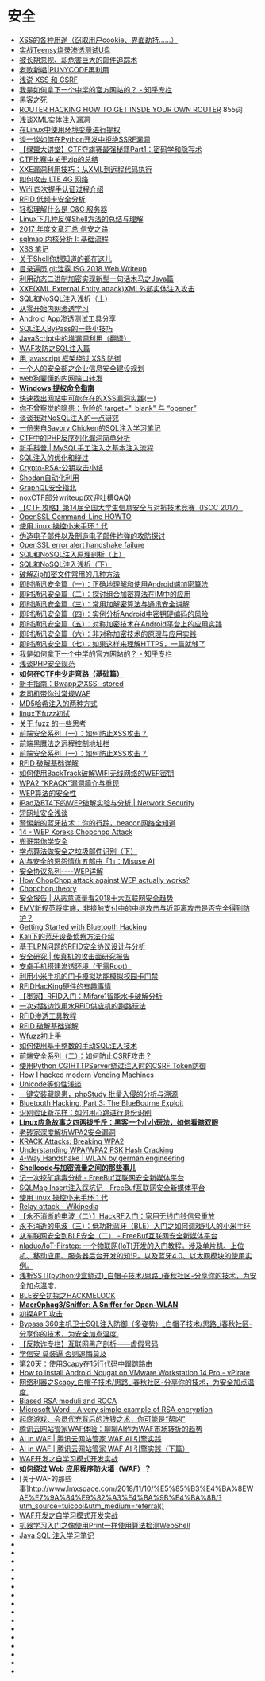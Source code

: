 # 安全



*   [XSS的各种用途（窃取用户cookie、界面劫持......）](https://shimo.im/docs/qigwCWLpvHgBgZFa/)
*   [实战Teensy烧录渗透测试U盘](http://www.freebuf.com/sectool/150367.html)
*   [被长期忽视、却危害巨大的邮件追踪术](http://36kr.com/p/5136373.html)
*   [老歌新唱|PUNYCODE再利用](http://www.lz1y.cn/archives/1469.html)
*   [浅说 XSS 和 CSRF](https://github.com/dwqs/blog/issues/68)
*   [我是如何拿下一个中学的官方网站的？ - 知乎专栏](https://github.com/zhang0peter/good-articles-by-sort/blob/master/精选/我是如何拿下一个中学的官方网站的-知乎专栏.pdf)
*   [黑客之死](https://github.com/zhang0peter/good-articles-by-sort/blob/master/%E7%B2%BE%E9%80%89/%E9%BB%91%E5%AE%A2%E4%B9%8B%E6%AD%BB.pdf)
*   [ROUTER HACKING HOW TO GET INSDE YOUR OWN ROUTER](https://blog.websecurify.com/2018/06/router-hacking.html) 855词
*   [浅谈XML实体注入漏洞](http://www.freebuf.com/vuls/175451.html)
*   [在Linux中使用环境变量进行提权](http://www.freebuf.com/articles/system/173903.html)
*   [谈一谈如何在Python开发中拒绝SSRF漏洞](https://www.leavesongs.com/PYTHON/defend-ssrf-vulnerable-in-python.html)
*   [【绿盟大讲堂】CTF夺旗赛最强秘籍Part1：密码学和隐写术](http://blog.nsfocus.net/ctf-class-part-1/)
*   [CTF比赛中关于zip的总结](https://www.tuicool.com/articles/6BfEfqn)
*   [XXE漏洞利用技巧：从XML到远程代码执行](http://www.freebuf.com/articles/web/177979.html)
*   [如何攻击 LTE 4G 网络](https://mp.weixin.qq.com/s?__biz=MzI5MDQ2NjExOQ==&mid=2247487782&idx=1&sn=98c060254ae4803c84df204863696cd0&chksm=ec1e210edb69a818c54b7a88f13cfc491ce9ac4d9a9d72451811b8b9e1be7296d960f7852bf2&mpshare=1&scene=23&srcid=0821g8351aVg90rZMBU9YPtO#rd)
*   [Wifi 四次握手认证过程介绍](https://mp.weixin.qq.com/s?__biz=MzI5MDQ2NjExOQ==&mid=2247487683&idx=1&sn=8f5ef4ed5e6d352aa7d4790b72e2436f&chksm=ec1e20ebdb69a9fde2226d345531ef851b76729e92fc58a8d2efb18fd5f396b65a4c932f1437&mpshare=1&scene=23&srcid=0821zYfF7beoEq1WdK8vxmiw#rd)
*   [RFID 低频卡安全分析](https://mp.weixin.qq.com/s?__biz=MzI5MDQ2NjExOQ==&mid=2247488027&idx=1&sn=09aefe0d777a9cfe3382b3724a045f0d&chksm=ec1e2233db69ab25c67efff04556ee3dc7c3ce87fece05104505c0a9346cd4772e18cb95268e&mpshare=1&scene=23&srcid=0821KvilFt7OYk97vR8vC3tB#rd)
*   [轻松理解什么是 C&C 服务器](https://mp.weixin.qq.com/s?__biz=MzI5MDQ2NjExOQ==&mid=2247487636&idx=1&sn=f5711c48a8d5e57ed617123b9da365d4&chksm=ec1e20bcdb69a9aa5e584f53d91f18561b1e90ff2568c250d4d543cf64105f84499e162456e4&mpshare=1&scene=23&srcid=0821dOODvmESTC9dhWWob1zK#rd)
*   [Linux下几种反弹Shell方法的总结与理解](http://www.freebuf.com/articles/system/178150.html)
*   [2017 年度文章汇总 信安之路](https://mp.weixin.qq.com/s?__biz=MzI5MDQ2NjExOQ==&mid=2247485926&idx=1&sn=9e12aaabaeb79cf9ec3fbe9db56a2e55&chksm=ec1e39cedb69b0d88228de646b0fcca69896f96a8a49c8225075d30b39f6e53641b04ab86939&mpshare=1&scene=23&srcid=0204dsWWFNM1s3aJHjLwiqRI#rd)
*   [sqlmap 内核分析 I: 基础流程](https://zhuanlan.zhihu.com/p/43242220)
*   [XSS 笔记](http://www.ppbibo.info/?p=217)
*   [关于Shell你想知道的都在这儿](https://mp.weixin.qq.com/s?__biz=MzI4MDEwNzAzNg==&mid=2649445044&idx=2&sn=d2c385d983e398c9f83da10e2159ebaa&chksm=f3a273c7c4d5fad1110d715b723039195d3b96eed3060f345f6f02837cba0400dd8223db4da6&mpshare=1&scene=23&srcid=0913zpQyaJrFDlodbbIq9ImI#rd)
*   [目录遍历 git泄露 ISG 2018 Web Writeup](https://bbs.ichunqiu.com/thread-45213-1-1.html)
*   [利用动态二进制加密实现新型一句话木马之Java篇](https://xz.aliyun.com/t/2744)
*   [XXE(XML External Entity attack)XML外部实体注入攻击](https://bbs.ichunqiu.com/thread-44306-1-1.html)
*   [SQL和NoSQL注入浅析（上）](https://xianzhi.aliyun.com/forum/topic/2075?utm_source=tuicool&utm_medium=referral)
*   [从零开始内网渗透学习](https://github.com/l3m0n/pentest_study)
*   [Android App渗透测试工具分享](http://www.freebuf.com/sectool/182152.html?utm_source=tuicool&utm_medium=referral)
*   [SQL注入ByPass的一些小技巧](https://mp.weixin.qq.com/s/fSBZPkO0-HNYfLgmYWJKCg?utm_source=tuicool&utm_medium=referral)
*   [JavaScript中的堆漏洞利用（翻译）](https://xianzhi.aliyun.com/forum/topic/2107?utm_source=tuicool&utm_medium=referral)
*   [WAF攻防之SQL注入篇](http://galaxylab.org/waf%E6%94%BB%E9%98%B2%E4%B9%8Bsql%E6%B3%A8%E5%85%A5%E7%AF%87/?utm_source=tuicool&utm_medium=referral)
*   [用 javascript 框架绕过 XSS 防御](https://paper.seebug.org/533/)
*   [一个人的安全部之企业信息安全建设规划](http://www.freebuf.com/articles/es/184078.html?utm_source=tuicool&utm_medium=referral)
*   [web狗要懂的内网端口转发](https://www.jianshu.com/p/735e8f1746f0?utm_source=tuicool&utm_medium=referral)
*   [**Windows 提权命令指南**](https://mp.weixin.qq.com/s?__biz=MzI0MDY1MDU4MQ==&mid=2247487190&idx=1&sn=aec6f000b0a10c81d2bfebe3b55d6a2f&chksm=e916deecde6157fa7288869d6484b65b2f0205433ab47caa0f7b887063650c3bd59c5e29bfaf&mpshare=1&scene=23&srcid=0305rAQYQj8WsW4fQnNSY5MB#rd)
*   [快速找出网站中可能存在的XSS漏洞实践(一)](https://bbs.ichunqiu.com/thread-44668-1-1.html)
*   [你不曾察觉的隐患：危险的 target="_blank" 与 “opener”](https://segmentfault.com/a/1190000016421263?utm_source=tuicool&utm_medium=referral)
*   [谈谈我对NoSQL注入的一点研究](https://shimo.im/docs/E8SFuzo791ArlFLJ/)
*   [一份来自Savory Chicken的SQL注入学习笔记](https://bbs.ichunqiu.com/thread-44468-1-1.html)
*   [CTF中的PHP反序列化漏洞简单分析](https://bbs.ichunqiu.com/thread-45290-1-1.html)
*   [新手科普 | MySQL手工注入之基本注入流程](http://www.freebuf.com/articles/web/160352.html?utm_source=tuicool&utm_medium=referral)
*   [SQL注入的优化和绕过](https://bbs.ichunqiu.com/thread-43169-1-1.html)
*   [Crypto-RSA-公钥攻击小结](https://xz.aliyun.com/t/2731?utm_source=tuicool&utm_medium=referral)
*   [Shodan自动化利用](https://xianzhi.aliyun.com/forum/topic/2070?utm_source=tuicool&utm_medium=referral)
*   [GraphQL安全指北](http://www.freebuf.com/articles/web/184040.html?utm_source=tuicool&utm_medium=referral)
*   [noxCTF部分writeup(欢迎吐槽QAQ)](https://bbs.ichunqiu.com/thread-46059-1-1.html)
*   [【CTF 攻略】第14届全国大学生信息安全与对抗技术竞赛（ISCC 2017） ](https://www.anquanke.com/post/id/86174)
*   [OpenSSL Command-Line HOWTO](https://www.madboa.com/geek/openssl/)
*   [使用 linux 操控小米手环 1 代](https://mp.weixin.qq.com/s?__biz=MzI5MDQ2NjExOQ==&mid=2247487294&idx=1&sn=d78bd7c3dd2ad97875f02d3ff183677b&chksm=ec1e3f16db69b600f0b718f248e6f7c245b121e883313ccec73bd4cd9e744a1d129c03effa5b&mpshare=1&scene=23&srcid=0920ode7GmSduRL774q5qSCG#rd)
*   [伪造电子邮件以及制造电子邮件炸弹的攻防探讨](http://www.freebuf.com/sectool/184555.html?utm_source=tuicool&utm_medium=referral)
*   [OpenSSL error alert handshake failure](https://stackoverflow.com/questions/30691476/openssl-error-alert-handshake-failure)
*   [SQL和NoSQL注入原理剖析（上）](https://mp.weixin.qq.com/s?__biz=MzI1NDg4MTIxMw==&mid=2247483732&idx=1&sn=2298cbad2a3f2ed2bd95b7dfc08f256f&scene=21#wechat_redirect)
*   [SQL和NoSQL注入浅析（下）](https://mp.weixin.qq.com/s?__biz=MzI1NDg4MTIxMw==&mid=2247483817&idx=1&sn=6f8632985698245802706e9109e3e6b5&chksm=ea3f3d7bdd48b46d16e6d1446042ddb8776c2f181432e4d182db81582fcd854bc82020c2af12&mpshare=1&scene=23&srcid=09270lSVyrGFZqeoaXFVfgI3#rd)
*   [破解Zip加密文件常用的几种方法](https://www.cnblogs.com/ECJTUACM-873284962/p/9387711.html)
*   [即时通讯安全篇（一）：正确地理解和使用Android端加密算法](http://www.52im.net/thread-216-1-1.html)
*   [即时通讯安全篇（二）：探讨组合加密算法在IM中的应用](http://www.52im.net/thread-217-1-1.html)
*   [即时通讯安全篇（三）：常用加解密算法与通讯安全讲解](http://www.52im.net/thread-219-1-1.html)
*   [即时通讯安全篇（四）：实例分析Android中密钥硬编码的风险](http://www.52im.net/thread-312-1-1.html)
*   [即时通讯安全篇（五）：对称加密技术在Android平台上的应用实践](http://www.52im.net/thread-642-1-1.html)
*   [即时通讯安全篇（六）：非对称加密技术的原理与应用实践](http://www.52im.net/thread-653-1-1.html)
*   [即时通讯安全篇（七）：如果这样来理解HTTPS，一篇就够了](http://www.52im.net/thread-1890-1-1.html)
*   [我是如何拿下一个中学的官方网站的？ - 知乎专栏](https://github.com/zhang0peter/good-articles-by-sort/blob/master/精选/我是如何拿下一个中学的官方网站的-知乎专栏.pdf)
*   [浅谈PHP安全规范](http://www.freebuf.com/articles/web/184567.html?utm_source=tuicool&utm_medium=referral)
*   [**如何在CTF中少走弯路（基础篇）**](https://mp.weixin.qq.com/s?__biz=MjM5NjA0NjgyMA==&mid=2651068636&idx=3&sn=11802b910f3ef2fa2b3cd64cf566c72c&chksm=bd1f8a578a6803414f68677f4d1bfbb290844852904adf7ea1b210d7a9a856ecde0845d6b75b&mpshare=1&scene=23&srcid=0927t1l6Q52MxvXEnXPzjDj8#rd)
*   [新手指南：Bwapp之XSS –stored](https://mp.weixin.qq.com/s?__biz=MzI5MDQ2NjExOQ==&mid=2247486246&idx=1&sn=777ed12d510260ea46e991e3ac1cf62e&chksm=ec1e3b0edb69b218e0198767d40af400f65a909cabd32fa01604ed6fd3a50bfbffa8f7502e6b&mpshare=1&scene=23&srcid=0928XoVICNeCSi5AduwxlDdc#rd)
*   [老司机带你过常规WAF](https://mp.weixin.qq.com/s?__biz=MzIzMTc1MjExOQ==&mid=2247484805&idx=1&sn=342154eb6d029a120fda90f774e26cae&chksm=e89e2d5ddfe9a44b9e7572f2840460de3ecdf3b71801ecca67ba89f3584fbddb87b64f61e81d&mpshare=1&scene=23&srcid=0927M1vDsgB9KnEofPRftv41#rd)
*   [MD5哈希注入的两种方式](https://bbs.ichunqiu.com/thread-46567-1-1.html)
*   [linux下fuzz初试](http://edvison.cn/2018/09/08/linux%E4%B8%8Bfuzz%E5%88%9D%E8%AF%95/?utm_source=tuicool&utm_medium=referral)
*   [关于 fuzz 的一些思考](https://github.com/tinysec/public/blob/master/article/about_fuzz/about_fuzz_cn.md?utm_source=tuicool&utm_medium=referral)
*   [前端安全系列（一）：如何防止XSS攻击？](https://tech.meituan.com/fe_security.html?utm_source=tuicool&utm_medium=referral)
*   [前端黑魔法之远程控制地址栏](https://mp.weixin.qq.com/s?__biz=MjM5NjA0NjgyMA==&mid=2651068106&idx=1&sn=77468b7fd5b6f495909b8ed833053a22&chksm=bd1f84418a680d5756a5bdb8e62f4912fab837ce67fea7acf23a07dcdbd19ba6919f0c4db9fd&mpshare=1&scene=23&srcid=1009rxVuqGE8x8t3sTJgKebT#rd)
*   [前端安全系列（一）：如何防止XSS攻击？](http://www.freebuf.com/articles/web/185654.html?utm_source=tuicool&utm_medium=referral)
*   [RFID 破解基础详解](https://mp.weixin.qq.com/s?__biz=MzI5MDQ2NjExOQ==&mid=2247488354&idx=1&sn=be1205869e1be6bf5df3b3f2132d2969&chksm=ec1e234adb69aa5c7ad878b5ffbaf974c0ab17c8d892d532adf529585b6c2dd27b6d1b09c1ab&mpshare=1&scene=23&srcid=1007cOXOj6yKfhMWWXPz1d6X#rd)
*   [如何使用BackTrack破解WIFI无线网络的WEP密钥](http://linux.cn/thread/12084/1/1/?utm_source=tuicool&utm_medium=referral)
*   [WPA2 “KRACK”漏洞简介与重现](https://paper.seebug.org/512/?utm_source=tuicool&utm_medium=referral)
*   [WEP算法的安全性](http://www.cnblogs.com/frydsh/p/4507378.html?utm_source=tuicool&utm_medium=referral)
*   [iPad及BT4下的WEP破解实验与分析 | Network Security](http://blog.csdn.net/stone548534/article/details/8836217?utm_source=tuicool&utm_medium=referral)
*   [短网址安全浅谈](https://security.tencent.com/index.php/blog/msg/126?utm_source=tuicool&utm_medium=referral)
*   [警惕新的蓝牙技术：你的行踪，beacon网络全知道](http://www.leiphone.com/news/201410/dLK0yUhN8j7VNhge.html?utm_source=tuicool&utm_medium=referral)
*   [14 - WEP Koreks Chopchop Attack](https://itfellover.com/14-wep-koreks-chopchop-attack/)
*   [兜哥带你学安全](http://zhuanlan.freebuf.com/column/index/?name=%E5%85%9C%E5%93%A5%E5%B8%A6%E4%BD%A0%E5%AD%A6%E5%AE%89%E5%85%A8)
*   [学点算法做安全之垃圾邮件识别（下）](http://www.freebuf.com/column/135850.html)
*   [AI与安全的恩怨情仇五部曲「1」：Misuse AI](http://www.freebuf.com/articles/network/186634.html?utm_source=tuicool&utm_medium=referral)
*   [安全协议系列----WEP详解](http://www.cnblogs.com/efzju/archive/2013/06/12/3018661.html?utm_source=tuicool&utm_medium=referral)
*   [How ChopChop attack against WEP actually works?](https://security.stackexchange.com/questions/72987/how-chopchop-attack-against-wep-actually-works)
*   [Chopchop theory](https://www.aircrack-ng.org/doku.php?id=chopchoptheory)
*   [安全报告 | 从恶意流量看2018十大互联网安全趋势](https://bbs.ichunqiu.com/thread-46970-1-1.html)
*   [EMV新规范将实施，非接触支付中的中继攻击与近距离攻击是否完全得到防护？](http://www.4hou.com/technology/11440.html?utm_source=tuicool&utm_medium=referral)
*   [Getting Started with Bluetooth Hacking](https://www.hackers-arise.com/getting-started-with-bluetooth-hack)
*   [Kali下的蓝牙设备侦察方法介绍](http://www.freebuf.com/sectool/173589.html?utm_source=tuicool&utm_medium=referral)
*   [基于LPN问题的RFID安全协议设计与分析](https://wenku.baidu.com/view/c177120303d8ce2f006623fa.html)
*   [安全研究 | 传真机的攻击面研究报告](http://www.freebuf.com/articles/paper/186769.html?utm_source=tuicool&utm_medium=referral)
*   [安卓手机搭建渗透环境（无需Root）](https://www.freebuf.com/sectool/186251.html?utm_source=tuicool&utm_medium=referral)
*   [利用小米手机的门卡模拟功能模拟校园卡门禁](https://www.cc98.org/topic/4787035/1#1)
*   [RFIDHacKing硬件的有趣事情](https://bbs.ichunqiu.com/forum.php?mod=viewthread&tid=21207&highlight=rfid)
*   [【墨家】RFID入门：Mifare1智能水卡破解分析](https://bbs.ichunqiu.com/forum.php?mod=viewthread&tid=6704&highlight=rfid)
*   [一次对路边饮用水RFID供应机的跑路玩法](https://bbs.ichunqiu.com/forum.php?mod=viewthread&tid=24889&highlight=rfid)
*   [RFID渗透工具教程](https://bbs.ichunqiu.com/forum.php?mod=viewthread&tid=39443&highlight=rfid)
*   [RFID 破解基础详解](https://mp.weixin.qq.com/s?__biz=MzI5MDQ2NjExOQ==&mid=2247488354&idx=1&sn=be1205869e1be6bf5df3b3f2132d2969&chksm=ec1e234adb69aa5c7ad878b5ffbaf974c0ab17c8d892d532adf529585b6c2dd27b6d1b09c1ab&mpshare=1&scene=23&srcid=1007cOXOj6yKfhMWWXPz1d6X#rd)
*   [Wfuzz初上手](https://gh0st.cn/archives/2018-10-28/1?utm_source=tuicool&utm_medium=referral)
*   [如何使用基于整数的手动SQL注入技术](http://www.freebuf.com/articles/web/185274.html?utm_source=tuicool&utm_medium=referral)
*   [前端安全系列（二）：如何防止CSRF攻击？](http://www.freebuf.com/articles/web/186880.html?utm_source=tuicool&utm_medium=referral)
*   [使用Python CGIHTTPServer绕过注入时的CSRF Token防御](http://www.freebuf.com/articles/web/185545.html?utm_source=tuicool&utm_medium=referral)
*   [How I hacked modern Vending Machines](https://hackernoon.com/how-i-hacked-modern-vending-machines-43f4ae8decec)
*   [Unicode等价性浅谈](https://lylemi.github.io/2018/10/29/unicode-normalization/?utm_source=tuicool&utm_medium=referral)
*   [一键安装藏隐患，phpStudy 批量入侵的分析与溯源](https://bbs.ichunqiu.com/thread-47215-1-1.html)
*   [Bluetooth Hacking, Part 3: The BlueBourne Exploit](https://www.hackers-arise.com/single-post/2017/10/31/Bluetooth-Hacking-Part-3-The-BlueBourne-Exploit?instaceId=instanceId_PlaceHolder&wixSiteUrl=wixSit)
*   [识别验证新花样：如何用心跳进行身份识别](https://mp.weixin.qq.com/s?__biz=MzI0MDY1MDU4MQ==&mid=2247485819&idx=2&sn=25c6f38abc7cde35207f5a8ea4130cb7&chksm=e916d941de61505735b2effa80a568c4bbb6f5d22c2393527e95e98ffce6faf3230069b9ead5&mpshare=1&scene=23&srcid=1101i1bd88lknaPZdejP2yOY#rd)
*   [**Linux应急故事之四两拨千斤：黑客一个小小玩法，如何看瞎双眼**](https://www.freebuf.com/articles/terminal/187842.html?utm_source=tuicool&utm_medium=referral)
*   [老砖家深度解析WPA2安全漏洞](http://www.ctocio.com/security/communication/25569.html?utm_source=tuicool&utm_medium=referral)
*   [KRACK Attacks: Breaking WPA2](https://www.krackattacks.com/)
*   [Understanding WPA/WPA2 PSK Hash Cracking](https://www.ins1gn1a.com/understanding-wpa-psk-cracking/)
*   [4-Way Handshake | WLAN by german engineering](https://wlan1nde.wordpress.com/2014/10/27/4-way-handshake/)
*   [**Shellcode与加密流量之间的那些事儿**](https://www.freebuf.com/articles/database/182160.html?utm_source=tuicool&utm_medium=referral)
*   [记一次挖矿病毒分析 - FreeBuf互联网安全新媒体平台](https://www.freebuf.com/articles/network/188108.html?utm_source=tuicool&utm_medium=referral)
*   [SQLMap Insert注入踩坑记 - FreeBuf互联网安全新媒体平台](https://www.freebuf.com/articles/web/188402.html?utm_source=tuicool&utm_medium=referral)
*   [使用 linux 操控小米手环 1 代](https://mp.weixin.qq.com/s?__biz=MzI5MDQ2NjExOQ==&mid=2247487294&idx=1&sn=d78bd7c3dd2ad97875f02d3ff183677b&chksm=ec1e3f16db69b600f0b718f248e6f7c245b121e883313ccec73bd4cd9e744a1d129c03effa5b&mpshare=1&scene=23&srcid=0920ode7GmSduRL774q5qSCG#rd)
*   [Relay attack - Wikipedia](https://en.wikipedia.org/wiki/Relay_attack)
*   [【永不消逝的电波（二）】HackRF入门：家用无线门铃信号重放](https://www.freebuf.com/news/topnews/83650.html)
*   [永不消逝的电波（三）：低功耗蓝牙（BLE）入门之如何调戏别人的小米手环](https://www.freebuf.com/news/88281.html)
*   [从车联网安全到BLE安全（二） - FreeBuf互联网安全新媒体平台](https://www.freebuf.com/articles/terminal/167078.html?utm_source=tuicool&utm_medium=referral)
*   [nladuo/IoT-Firstep: 一个物联网(IoT)开发的入门教程。涉及单片机、上位机、移动应用、服务器后台开发的知识。以及蓝牙4.0、以太网模块的使用实例。](https://github.com/nladuo/IoT-Firstep)
*   [浅析SSTI(python沙盒绕过)_白帽子技术/思路_i春秋社区-分享你的技术，为安全加点温度.](https://bbs.ichunqiu.com/thread-47685-1-1.html)
*   [BLE安全初探之HACKMELOCK](https://larry.ngrep.me/2018/11/24/ble-sec-hackmelock/?utm_source=tuicool&utm_medium=referral)
*   [**Macr0phag3/Sniffer: A Sniffer for Open-WLAN**](https://github.com/Macr0phag3/Sniffer)
*   [初探APT 攻击](https://bbs.ichunqiu.com/thread-48125-1-1.html)
*   [Bypass 360主机卫士SQL注入防御（多姿势）_白帽子技术/思路_i春秋社区-分享你的技术，为安全加点温度.](https://bbs.ichunqiu.com/thread-40809-1-1.html)
*   [【反欺诈专栏】互联网黑产剖析——虚假号码](https://mp.weixin.qq.com/s/u7yLYplkvprMA08DTCMNiw?utm_source=tuicool&utm_medium=referral)
*   [学信安 莫装逼 否则追悔莫及](https://mp.weixin.qq.com/s?__biz=MzI5MDQ2NjExOQ==&mid=2247489123&idx=1&sn=3501e856789ff66a84b1caaa8f483d4a&chksm=ec1e264bdb69af5d6bd4e4c754fd4e9e293d12dc11e3d2d8d6647a38e9217f6aec6b6ac4e7b5&mpshare=1&scene=23&srcid=0101VTN5m3VUQIWgynAsMeIi#rd)
*   [第20天：使用Scapy在15行代码中跟踪路由](https://jvns.ca/blog/2013/10/31/day-20-scapy-and-traceroute/)
*   [How to install Android Nougat on VMware Workstation 14 Pro - vPirate](http://vpirate.in/2017/11/18/install-android-nougat-vmware-workstation-14-pro/)
*   [网络利器之Scapy_白帽子技术/思路_i春秋社区-分享你的技术，为安全加点温度.](https://bbs.ichunqiu.com/thread-47594-1-1.html)
*   [Biased RSA moduli and ROCA](https://crypto.stackexchange.com/questions/55981/biased-rsa-moduli-and-roca)
*   [Microsoft Word - A very simple example of RSA encryption](http://www.uobabylon.edu.iq/eprints/paper_1_17152_649.pdf)
*   [起底游戏、会员代充背后的洗钱之术，你可能是“帮凶”](https://mp.weixin.qq.com/s?__biz=MjM5NjA0NjgyMA==&mid=2651073025&idx=1&sn=58686782085436e4769081488a575fd1&chksm=bd1fb88a8a68319c1b60b5de75af2e94618b5b4ede5268b347a00e23831667684c944fee3a56&mpshare=1&scene=23&srcid=01027AVPIUDHP2Bvhzo7hvgM#rd)
*   [腾讯云网站管家WAF体验：聊聊AI作为WAF市场转折的趋势](https://www.freebuf.com/news/180345.html?utm_source=tuicool&utm_medium=referral)
*   [AI in WAF | 腾讯云网站管家 WAF AI 引擎实践](https://www.freebuf.com/column/179235.html)
*   [AI in WAF | 腾讯云网站管家 WAF AI 引擎实践（下篇）](http://www.youxia.org/2018/08/40301.html?utm_source=tuicool&utm_medium=referral)
*   [WAF开发之自学习模式开发实战](https://www.freebuf.com/column/174461.html)
*   [**如何绕过 Web 应用程序防火墙（WAF）？**](https://mp.weixin.qq.com/s?__biz=MzAxODg1MDMwOQ==&mid=2247488458&idx=1&sn=b95f649e32377d8db9f6f4b11e47461c&chksm=9bcea4a0acb92db6b216d34cec9e8459164d2ba202d691926bd7c4c1c5d357b281862cd2de6d&mpshare=1&scene=24&srcid=0214fszL86kNoBqym6sCAAkO&ascene=14&devicetype=android-26&version=26060739&nettype=cmnet&abtest_cookie=AwABAAoACwAMAAYAPoseACWXHgAKmB4ANpgeAHeYHgChmB4AAAA%3D&lang=zh_CN&pass_ticket=tqg0vPML%2BTARLJOLY%2Ftw59g6C1%2Bf20Y782OQrJaIhR2lXQpvSa3mHgK6ggoIP0Ak&wx_header=1)
*   [关于WAF的那些事]http://www.lmxspace.com/2018/11/10/%E5%85%B3%E4%BA%8EWAF%E7%9A%84%E9%82%A3%E4%BA%9B%E4%BA%8B/?utm_source=tuicool&utm_medium=referral()
*   [WAF开发之自学习模式开发实战](https://www.freebuf.com/articles/web/174462.html)
*   [机器学习入门之像使用Print一样使用算法检测WebShell](https://www.freebuf.com/articles/rookie/190953.html?utm_source=tuicool&utm_medium=referral)
*   [Java SQL 注入学习笔记](https://b1ngz.github.io/java-sql-injection-note/?utm_source=tuicool&utm_medium=referral)
*   []()
*   []()
*   []()
*   []()
*   []()
*   []()
*   []()
*   []()
*   []()
*   []()
*   []()
*   []()
*   []()
*   []()
*   []()
*   []()







